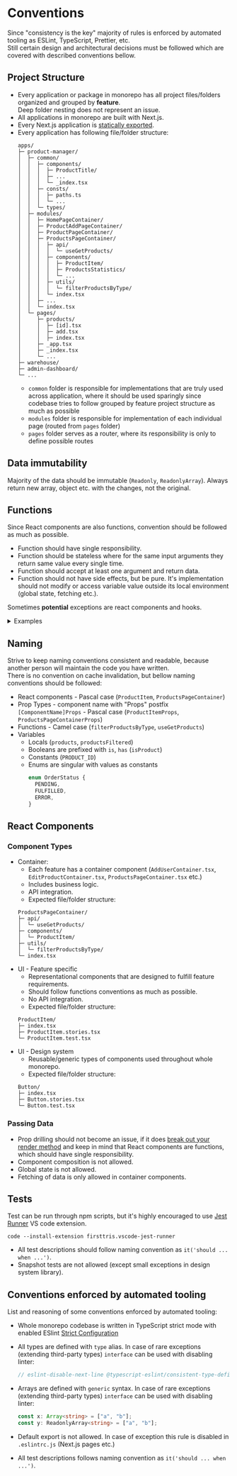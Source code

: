 # Conventions

Since "consistency is the key" majority of rules is enforced by automated tooling as ESLint, TypeScript, Prettier, etc.  
Still certain design and architectural decisions must be followed which are covered with described conventions bellow.

## Project Structure

- Every application or package in monorepo has all project files/folders organized and grouped by **feature**.  
  Deep folder nesting does not represent an issue.
- All applications in monorepo are built with Next.js.
- Every Next.js application is [statically exported](https://nextjs.org/docs/advanced-features/static-html-export).
- Every application has following file/folder structure:
  ```shell
  apps/
  ├─ product-manager/
  │  ├─ common/
  │  │  ├─ components/
  │  │  │  ├─ ProductTitle/
  │  │  │  ├─ ...
  │  │  │  └─ _index.tsx
  │  │  ├─ consts/
  │  │  │  ├─ paths.ts
  │  │  │  └─ ...
  │  │  └─ types/
  │  ├─ modules/
  │  │  ├─ HomePageContainer/
  │  │  ├─ ProductAddPageContainer/
  │  │  ├─ ProductPageContainer/
  │  │  ├─ ProductsPageContainer/
  │  │  │  ├─ api/
  │  │  │  │  └─ useGetProducts/
  │  │  │  ├─ components/
  │  │  │  │  ├─ ProductItem/
  │  │  │  │  ├─ ProductsStatistics/
  │  │  │  │  └─ ...
  │  │  │  ├─ utils/
  │  │  │  │  └─ filterProductsByType/
  │  │  │  └─ index.tsx
  │  │  ├─ ...
  │  │  └─ index.tsx
  │  └─ pages/
  │     ├─ products/
  │     │  ├─ [id].tsx
  │     │  ├─ add.tsx
  │     │  ├─ index.tsx
  │     ├─ _app.tsx
  │     ├─ _index.tsx
  │     └─ ...
  ├─ warehouse/
  ├─ admin-dashboard/
  └─ ...
  ```
  - `common` folder is responsible for implementations that are truly used across application, where it should be used sparingly since codebase tries to follow grouped by feature project structure as much as possible
  - `modules` folder is responsible for implementation of each individual page (routed from `pages` folder)
  - `pages` folder serves as a router, where its responsibility is only to define possible routes

## Data immutability

Majority of the data should be immutable (`Readonly`, `ReadonlyArray`). Always return new array, object etc. with the changes, not the original.

## Functions

Since React components are also functions, convention should be followed as much as possible.

- Function should have single responsibility.
- Function should be stateless where for the same input arguments they return same value every single time.
- Function should accept at least one argument and return data.
- Function should not have side effects, but be pure. It's implementation should not modify or access variable value outside its local environment (global state, fetching etc.).

Sometimes **potential** exceptions are react components and hooks.

<details>
<summary>Examples</summary>

```ts
const Logo = () => {
  return (
    <svg width="100" height="100">
      <circle cx="50" cy="50" r="40"></circle>
      <text x="50%" y="50%">
        Icon
      </text>
    </svg>
  );
};

const ProductsPageContainer = () => {
  const { data: products } = useFetchProducts();

  return (
    <div>
      {products.map((product) => (
        <ProductItem name={product.name} />
      ))}
    </div>
  );
};

const useGetUsers: UseGeUsers = ({ country, isActive }) =>
  useQuery(["fetchUsers", { country, isActive }], () => fetchUsers({ country, isActive }));
```

</details>

## Naming

Strive to keep naming conventions consistent and readable, because another person will maintain the code you have written.  
There is no convention on cache invalidation, but bellow naming conventions should be followed:

- React components - Pascal case (`ProductItem`, `ProductsPageContainer`)
- Prop Types - component name with "Props" postfix `[ComponentName]Props` - Pascal case (`ProductItemProps`, `ProductsPageContainerProps`)
- Functions - Camel case (`filterProductsByType`, `useGetProducts`)
- Variables
  - Locals (`products`, `productsFiltered`)
  - Booleans are prefixed with `is`, `has` (`isProduct`)
  - Constants (`PRODUCT_ID`)
  - Enums are singular with values as constants
    ```ts
    enum OrderStatus {
      PENDING,
      FULFILLED,
      ERROR,
    }
    ```

## React Components

### Component Types

- Container:
  - Each feature has a container component (`AddUserContainer.tsx`, `EditProductContainer.tsx`, `ProductsPageContainer.tsx` etc.)
  - Includes business logic.
  - API integration.
  - Expected file/folder structure:
  ```
  ProductsPageContainer/
  ├─ api/
  │  └─ useGetProducts/
  ├─ components/
  │  └─ ProductItem/
  ├─ utils/
  │  └─ filterProductsByType/
  └─ index.tsx
  ```
- UI - Feature specific
  - Representational components that are designed to fulfill feature requirements.
  - Should follow functions conventions as much as possible.
  - No API integration.
  - Expected file/folder structure:
  ```
  ProductItem/
  ├─ index.tsx
  ├─ ProductItem.stories.tsx
  └─ ProductItem.test.tsx
  ```
- UI - Design system
  - Reusable/generic types of components used throughout whole monorepo.
  - Expected file/folder structure:
  ```
  Button/
  ├─ index.tsx
  ├─ Button.stories.tsx
  └─ Button.test.tsx
  ```

### Passing Data

- Prop drilling should not become an issue, if it does [break out your render method](https://kentcdodds.com/blog/prop-drilling#how-can-we-avoid-problems-with-prop-drilling) and keep in mind that React components are functions, which should have single responsibility.
- Component composition is not allowed.
- Global state is not allowed.
- Fetching of data is only allowed in container components.

## Tests

Test can be run through npm scripts, but it's highly encouraged to use [Jest Runner](https://marketplace.visualstudio.com/items?itemName=firsttris.vscode-jest-runner) VS code extension.

```shell
code --install-extension firsttris.vscode-jest-runner
```

- All test descriptions should follow naming convention as `it('should ... when ...')`.
- Snapshot tests are not allowed (except small exceptions in design system library).

## Conventions enforced by automated tooling

List and reasoning of some conventions enforced by automated tooling:

- Whole monorepo codebase is written in TypeScript strict mode with enabled ESlint [Strict Configuration](https://typescript-eslint.io/docs/linting/configs#strict)
- All types are defined with `type` alias. In case of rare exceptions (extending third-party types) `interface` can be used with disabling linter:

  ```ts
  // eslint-disable-next-line @typescript-eslint/consistent-type-definitions
  ```

- Arrays are defined with `generic` syntax. In case of rare exceptions (extending third-party types) `interface` can be used with disabling linter:

  ```ts
  const x: Array<string> = ["a", "b"];
  const y: ReadonlyArray<string> = ["a", "b"];
  ```

- Default export is not allowed. In case of exception this rule is disabled in `.eslintrc.js` (Next.js pages etc.)
- All test descriptions follows naming convention as `it('should ... when ...')`.
